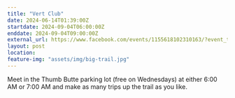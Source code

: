 ```yaml
---
title: "Vert Club"
date: 2024-06-14T01:39:00Z
startdate: 2024-09-04T06:00:00Z
enddate: 2024-09-04T09:00:00Z
external_url: https://www.facebook.com/events/1155618102310163/?event_time_id=1155618115643495
layout: post
location: 
feature-img: "assets/img/big-trail.jpg"
---
```


Meet in the Thumb Butte parking lot (free on Wednesdays) at either 6&#58;00 AM or 7&#58;00 AM and make as many trips up the trail as you like.<br>
  <br>
  
